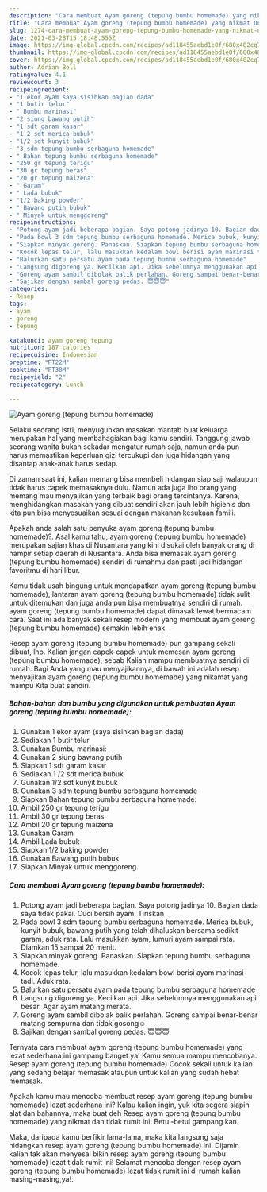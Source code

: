 ```yaml
---
description: "Cara membuat Ayam goreng (tepung bumbu homemade) yang nikmat Untuk Jualan"
title: "Cara membuat Ayam goreng (tepung bumbu homemade) yang nikmat Untuk Jualan"
slug: 1274-cara-membuat-ayam-goreng-tepung-bumbu-homemade-yang-nikmat-untuk-jualan
date: 2021-03-28T15:18:48.555Z
image: https://img-global.cpcdn.com/recipes/ad118455aebd1e0f/680x482cq70/ayam-goreng-tepung-bumbu-homemade-foto-resep-utama.jpg
thumbnail: https://img-global.cpcdn.com/recipes/ad118455aebd1e0f/680x482cq70/ayam-goreng-tepung-bumbu-homemade-foto-resep-utama.jpg
cover: https://img-global.cpcdn.com/recipes/ad118455aebd1e0f/680x482cq70/ayam-goreng-tepung-bumbu-homemade-foto-resep-utama.jpg
author: Adrian Bell
ratingvalue: 4.1
reviewcount: 3
recipeingredient:
- "1 ekor ayam saya sisihkan bagian dada"
- "1 butir telur"
- " Bumbu marinasi"
- "2 siung bawang putih"
- "1 sdt garam kasar"
- "1 2 sdt merica bubuk"
- "1/2 sdt kunyit bubuk"
- "3 sdm tepung bumbu serbaguna homemade"
- " Bahan tepung bumbu serbaguna homemade"
- "250 gr tepung terigu"
- "30 gr tepung beras"
- "20 gr tepung maizena"
- " Garam"
- " Lada bubuk"
- "1/2 baking powder"
- " Bawang putih bubuk"
- " Minyak untuk menggoreng"
recipeinstructions:
- "Potong ayam jadi beberapa bagian. Saya potong jadinya 10. Bagian dada saya tidak pakai. Cuci bersih ayam. Tiriskan"
- "Pada bowl 3 sdm tepung bumbu serbaguna homemade. Merica bubuk, kunyit bubuk, bawang putih yang telah dihaluskan bersama sedikit garam, aduk rata. Lalu masukkan ayam, lumuri ayam sampai rata. Diamkan 15 sampai 20 menit."
- "Siapkan minyak goreng. Panaskan. Siapkan tepung bumbu serbaguna homemade."
- "Kocok lepas telur, lalu masukkan kedalam bowl berisi ayam marinasi tadi. Aduk rata."
- "Balurkan satu persatu ayam pada tepung bumbu serbaguna homemade"
- "Langsung digoreng ya. Kecilkan api. Jika sebelumnya menggunakan api besar. Agar ayam matang merata."
- "Goreng ayam sambil dibolak balik perlahan. Goreng sampai benar-benar matang sempurna dan tidak gosong☺️"
- "Sajikan dengan sambal goreng pedas. 😇😇😇"
categories:
- Resep
tags:
- ayam
- goreng
- tepung

katakunci: ayam goreng tepung 
nutrition: 187 calories
recipecuisine: Indonesian
preptime: "PT22M"
cooktime: "PT38M"
recipeyield: "2"
recipecategory: Lunch

---
```



![Ayam goreng (tepung bumbu homemade)](https://img-global.cpcdn.com/recipes/ad118455aebd1e0f/680x482cq70/ayam-goreng-tepung-bumbu-homemade-foto-resep-utama.jpg)

Selaku seorang istri, menyuguhkan masakan mantab buat keluarga merupakan hal yang membahagiakan bagi kamu sendiri. Tanggung jawab seorang  wanita bukan sekadar mengatur rumah saja, namun anda pun harus memastikan keperluan gizi tercukupi dan juga hidangan yang disantap anak-anak harus sedap.

Di zaman  saat ini, kalian memang bisa membeli hidangan siap saji walaupun tidak harus capek memasaknya dulu. Namun ada juga lho orang yang memang mau menyajikan yang terbaik bagi orang tercintanya. Karena, menghidangkan masakan yang dibuat sendiri akan jauh lebih higienis dan kita pun bisa menyesuaikan sesuai dengan makanan kesukaan famili. 



Apakah anda salah satu penyuka ayam goreng (tepung bumbu homemade)?. Asal kamu tahu, ayam goreng (tepung bumbu homemade) merupakan sajian khas di Nusantara yang kini disukai oleh banyak orang di hampir setiap daerah di Nusantara. Anda bisa memasak ayam goreng (tepung bumbu homemade) sendiri di rumahmu dan pasti jadi hidangan favoritmu di hari libur.

Kamu tidak usah bingung untuk mendapatkan ayam goreng (tepung bumbu homemade), lantaran ayam goreng (tepung bumbu homemade) tidak sulit untuk ditemukan dan juga anda pun bisa membuatnya sendiri di rumah. ayam goreng (tepung bumbu homemade) dapat dimasak lewat bermacam cara. Saat ini ada banyak sekali resep modern yang membuat ayam goreng (tepung bumbu homemade) semakin lebih enak.

Resep ayam goreng (tepung bumbu homemade) pun gampang sekali dibuat, lho. Kalian jangan capek-capek untuk memesan ayam goreng (tepung bumbu homemade), sebab Kalian mampu membuatnya sendiri di rumah. Bagi Anda yang mau menyajikannya, di bawah ini adalah resep menyajikan ayam goreng (tepung bumbu homemade) yang nikamat yang mampu Kita buat sendiri.

<!--inarticleads1-->

##### Bahan-bahan dan bumbu yang digunakan untuk pembuatan Ayam goreng (tepung bumbu homemade):

1. Gunakan 1 ekor ayam (saya sisihkan bagian dada)
1. Sediakan 1 butir telur
1. Gunakan  Bumbu marinasi:
1. Gunakan 2 siung bawang putih
1. Siapkan 1 sdt garam kasar
1. Sediakan 1 /2 sdt merica bubuk
1. Gunakan 1/2 sdt kunyit bubuk
1. Gunakan 3 sdm tepung bumbu serbaguna homemade
1. Siapkan  Bahan tepung bumbu serbaguna homemade:
1. Ambil 250 gr tepung terigu
1. Ambil 30 gr tepung beras
1. Ambil 20 gr tepung maizena
1. Gunakan  Garam
1. Ambil  Lada bubuk
1. Siapkan 1/2 baking powder
1. Gunakan  Bawang putih bubuk
1. Siapkan  Minyak untuk menggoreng




<!--inarticleads2-->

##### Cara membuat Ayam goreng (tepung bumbu homemade):

1. Potong ayam jadi beberapa bagian. Saya potong jadinya 10. Bagian dada saya tidak pakai. Cuci bersih ayam. Tiriskan
1. Pada bowl 3 sdm tepung bumbu serbaguna homemade. Merica bubuk, kunyit bubuk, bawang putih yang telah dihaluskan bersama sedikit garam, aduk rata. Lalu masukkan ayam, lumuri ayam sampai rata. Diamkan 15 sampai 20 menit.
1. Siapkan minyak goreng. Panaskan. Siapkan tepung bumbu serbaguna homemade.
1. Kocok lepas telur, lalu masukkan kedalam bowl berisi ayam marinasi tadi. Aduk rata.
1. Balurkan satu persatu ayam pada tepung bumbu serbaguna homemade
1. Langsung digoreng ya. Kecilkan api. Jika sebelumnya menggunakan api besar. Agar ayam matang merata.
1. Goreng ayam sambil dibolak balik perlahan. Goreng sampai benar-benar matang sempurna dan tidak gosong☺️
1. Sajikan dengan sambal goreng pedas. 😇😇😇




Ternyata cara membuat ayam goreng (tepung bumbu homemade) yang lezat sederhana ini gampang banget ya! Kamu semua mampu mencobanya. Resep ayam goreng (tepung bumbu homemade) Cocok sekali untuk kalian yang sedang belajar memasak ataupun untuk kalian yang sudah hebat memasak.

Apakah kamu mau mencoba membuat resep ayam goreng (tepung bumbu homemade) lezat sederhana ini? Kalau kalian ingin, yuk kita segera siapin alat dan bahannya, maka buat deh Resep ayam goreng (tepung bumbu homemade) yang nikmat dan tidak rumit ini. Betul-betul gampang kan. 

Maka, daripada kamu berfikir lama-lama, maka kita langsung saja hidangkan resep ayam goreng (tepung bumbu homemade) ini. Dijamin kalian tak akan menyesal bikin resep ayam goreng (tepung bumbu homemade) lezat tidak rumit ini! Selamat mencoba dengan resep ayam goreng (tepung bumbu homemade) lezat tidak rumit ini di rumah kalian masing-masing,ya!.

